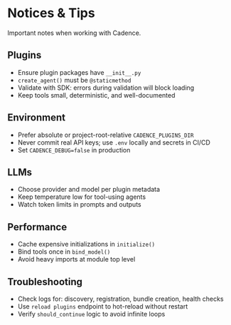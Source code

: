 # Notices & Tips

Important notes when working with Cadence.

## Plugins

- Ensure plugin packages have `__init__.py`
- `create_agent()` must be `@staticmethod`
- Validate with SDK: errors during validation will block loading
- Keep tools small, deterministic, and well-documented

## Environment

- Prefer absolute or project-root-relative `CADENCE_PLUGINS_DIR`
- Never commit real API keys; use `.env` locally and secrets in CI/CD
- Set `CADENCE_DEBUG=false` in production

## LLMs

- Choose provider and model per plugin metadata
- Keep temperature low for tool-using agents
- Watch token limits in prompts and outputs

## Performance

- Cache expensive initializations in `initialize()`
- Bind tools once in `bind_model()`
- Avoid heavy imports at module top level

## Troubleshooting

- Check logs for: discovery, registration, bundle creation, health checks
- Use `reload plugins` endpoint to hot-reload without restart
- Verify `should_continue` logic to avoid infinite loops
